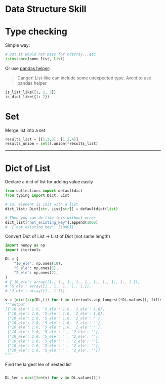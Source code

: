 # Data Structure Skill

# Type checking

Simple way:

```python
# But it would not pass for ndarray...etc
isinstance(some_list, list)
```

Or use [pandas helper](https://pandas.pydata.org/docs/reference/api/pandas.api.types.is_list_like.html): 

> Danger! List-like can include some unexpected type. Avoid to use pandas helper
> 

```python
is_list_like([1, 2, 3])
is_dict_like({1: 2})
```

# Set

Merge list into a set

```python
results_list = [[1,2,3], [1,2,4]]
results_union = set().union(*results_list)
```

---

# Dict of List

Declare a dict of list for adding value easily

```python
from collections import defaultdict
from typing import Dict, List

# so, element is init with a list
dict_list: Dict[str, List[str]] = defaultdict(list)

# Then you can do like this without error
dict_list["not_existing_key"].append(1000)
#  {'not_existing_key': [1000]}
```

Convert Dict of List → List of Dict (not same length)

```python
import numpy as np
import itertools

DL = {
    "10_ele": np.ones(10),
    "5_ele": np.ones(5),
    "2_ele": np.ones(2),
}
# {'10_ele': array([1., 1., 1., 1., 1., 1., 1., 1., 1., 1.]),
# '5_ele': array([1., 1., 1., 1., 1.]),
# '2_ele': array([1., 1.])}

v = [dict(zip(DL,t)) for t in itertools.zip_longest(*DL.values(), fillvalue="")]
"""output
[{'10_ele': 1.0, '5_ele': 1.0, '2_ele': 1.0},
 {'10_ele': 1.0, '5_ele': 1.0, '2_ele': 1.0},
 {'10_ele': 1.0, '5_ele': 1.0, '2_ele': ''},
 {'10_ele': 1.0, '5_ele': 1.0, '2_ele': ''},
 {'10_ele': 1.0, '5_ele': 1.0, '2_ele': ''},
 {'10_ele': 1.0, '5_ele': '', '2_ele': ''},
 {'10_ele': 1.0, '5_ele': '', '2_ele': ''},
 {'10_ele': 1.0, '5_ele': '', '2_ele': ''},
 {'10_ele': 1.0, '5_ele': '', '2_ele': ''},
 {'10_ele': 1.0, '5_ele': '', '2_ele': ''}]
"""
```

Find the largest len of nested list

```python

DL_len = max([len(v) for v in DL.values()])
```